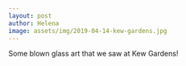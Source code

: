 ```yaml
---
layout: post
author: Helena
image: assets/img/2019-04-14-kew-gardens.jpg
---
```


Some blown glass art that we saw at Kew Gardens!
